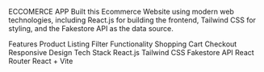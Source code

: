 ECCOMERCE APP
Built this Ecommerce Website using modern web technologies, including React.js for building the frontend, Tailwind CSS for styling, and the Fakestore API as the data source.

Features
Product Listing
Filter Functionality
Shopping Cart
Checkout
Responsive Design
Tech Stack
React.js
Tailwind CSS
Fakestore API
React Router
React + Vite
